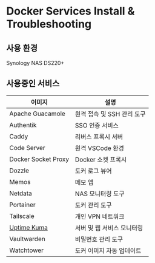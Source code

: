 # Docker Services Install & Troubleshooting

## 사용 환경
Synology NAS DS220+

## 사용중인 서비스
| <center>이미지</center>                      | <center>설명</center>      |
| -------------------------------------------- | -------------------------- |
| Apache Guacamole                             | 원격 접속 및 SSH 관리 도구 |
| Authentik                                    | SSO 인증 서비스            |
| Caddy                                        | 리버스 프록시 서버         |
| Code Server                                  | 원격 VSCode 환경           |
| Docker Socket Proxy                          | Docker 소켓 프록시         |
| Dozzle                                       | 도커 로그 뷰어             |
| Memos                                        | 메모 앱                    |
| Netdata                                      | NAS 모니터링 도구          |
| Portainer                                    | 도커 관리 도구             |
| Tailscale                                    | 개인 VPN 네트워크          |
| [Uptime Kuma](/manual/uptime-kuma/README.md) | 서버 및 웹 서비스 모니터링 |
| Vaultwarden                                  | 비밀번호 관리 도구         |
| Watchtower                                   | 도커 이미지 자동 업데이트  |
